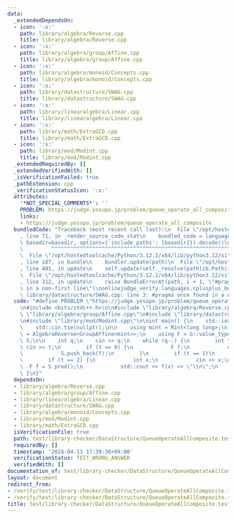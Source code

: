 ```yaml
---
data:
  _extendedDependsOn:
  - icon: ':x:'
    path: library/algebra/Reverse.cpp
    title: library/algebra/Reverse.cpp
  - icon: ':x:'
    path: library/algebra/group/Affine.cpp
    title: library/algebra/group/Affine.cpp
  - icon: ':x:'
    path: library/algebra/monoid/Concepts.cpp
    title: library/algebra/monoid/Concepts.cpp
  - icon: ':x:'
    path: library/datastructure/SWAG.cpp
    title: library/datastructure/SWAG.cpp
  - icon: ':x:'
    path: library/linearalgebra/Linear.cpp
    title: library/linearalgebra/Linear.cpp
  - icon: ':x:'
    path: library/math/ExtraGCD.cpp
    title: library/math/ExtraGCD.cpp
  - icon: ':x:'
    path: library/mod/Modint.cpp
    title: library/mod/Modint.cpp
  _extendedRequiredBy: []
  _extendedVerifiedWith: []
  _isVerificationFailed: true
  _pathExtension: cpp
  _verificationStatusIcon: ':x:'
  attributes:
    '*NOT_SPECIAL_COMMENTS*': ''
    PROBLEM: https://judge.yosupo.jp/problem/queue_operate_all_composite
    links:
    - https://judge.yosupo.jp/problem/queue_operate_all_composite
  bundledCode: "Traceback (most recent call last):\n  File \"/opt/hostedtoolcache/Python/3.12.2/x64/lib/python3.12/site-packages/onlinejudge_verify/documentation/build.py\"\
    , line 71, in _render_source_code_stat\n    bundled_code = language.bundle(stat.path,\
    \ basedir=basedir, options={'include_paths': [basedir]}).decode()\n          \
    \         ^^^^^^^^^^^^^^^^^^^^^^^^^^^^^^^^^^^^^^^^^^^^^^^^^^^^^^^^^^^^^^^^^^^^^^^^^^^^^^^^^\n\
    \  File \"/opt/hostedtoolcache/Python/3.12.2/x64/lib/python3.12/site-packages/onlinejudge_verify/languages/cplusplus.py\"\
    , line 187, in bundle\n    bundler.update(path)\n  File \"/opt/hostedtoolcache/Python/3.12.2/x64/lib/python3.12/site-packages/onlinejudge_verify/languages/cplusplus_bundle.py\"\
    , line 401, in update\n    self.update(self._resolve(pathlib.Path(included), included_from=path))\n\
    \  File \"/opt/hostedtoolcache/Python/3.12.2/x64/lib/python3.12/site-packages/onlinejudge_verify/languages/cplusplus_bundle.py\"\
    , line 312, in update\n    raise BundleErrorAt(path, i + 1, \"#pragma once found\
    \ in a non-first line\")\nonlinejudge_verify.languages.cplusplus_bundle.BundleErrorAt:\
    \ library/datastructure/SWAG.cpp: line 3: #pragma once found in a non-first line\n"
  code: "#define PROBLEM \"https://judge.yosupo.jp/problem/queue_operate_all_composite\"\
    \n#include <bits/stdc++.h>\n\n#include \"library/algebra/Reverse.cpp\"\n#include\
    \ \"library/algebra/group/Affine.cpp\"\n#include \"library/datastructure/SWAG.cpp\"\
    \n#include \"library/mod/Modint.cpp\"\n\nint main() {\n    std::ios::sync_with_stdio(false);\n\
    \    std::cin.tie(nullptr);\n\n    using mint = Mint<long long>;\n    using G\
    \ = AlgebraReverse<GroupAffine<mint>>;\n    using F = G::value_type;\n\n    SWAG<G>\
    \ S;\n\n    int q;\n    cin >> q;\n    while (q--) {\n        int t;\n       \
    \ cin >> t;\n        if (t == 0) {\n            F f;\n            cin >> f;\n\
    \            S.push_back(f);\n        }\n        if (t == 1)\n            S.pop_front();\n\
    \        if (t == 2) {\n            int x;\n            cin >> x;\n          \
    \  F f = S.prod();\n            std::cout << f(x) << \"\\n\";\n        }\n   \
    \ }\n}"
  dependsOn:
  - library/algebra/Reverse.cpp
  - library/algebra/group/Affine.cpp
  - library/linearalgebra/Linear.cpp
  - library/datastructure/SWAG.cpp
  - library/algebra/monoid/Concepts.cpp
  - library/mod/Modint.cpp
  - library/math/ExtraGCD.cpp
  isVerificationFile: true
  path: test/library-checker/DataStructure/QueueOperateAllComposite.test.cpp
  requiredBy: []
  timestamp: '2024-04-13 17:39:36+09:00'
  verificationStatus: TEST_WRONG_ANSWER
  verifiedWith: []
documentation_of: test/library-checker/DataStructure/QueueOperateAllComposite.test.cpp
layout: document
redirect_from:
- /verify/test/library-checker/DataStructure/QueueOperateAllComposite.test.cpp
- /verify/test/library-checker/DataStructure/QueueOperateAllComposite.test.cpp.html
title: test/library-checker/DataStructure/QueueOperateAllComposite.test.cpp
---
```

